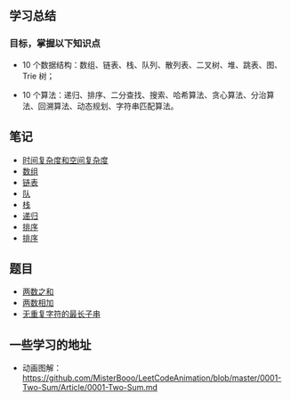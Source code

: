 ## 学习总结

### 目标，掌握以下知识点

- 10 个数据结构：数组、链表、栈、队列、散列表、二叉树、堆、跳表、图、Trie 树；

- 10 个算法：递归、排序、二分查找、搜索、哈希算法、贪心算法、分治算法、回溯算法、动态规划、字符串匹配算法。

## 笔记

- [时间复杂度和空间复杂度](/算法/笔记/时间复杂度和空间复杂度)
- [数组](/算法/笔记/数组)
- [链表](/算法/笔记/链表)
- [队](/算法/笔记/队)
- [栈](/算法/笔记/栈)
- [递归](/算法/笔记/递归)
- [排序](/算法/笔记/排序)
- [排序](/算法/笔记/排序2)

## 题目

- [两数之和](/算法/leetcode/1-两数之和)
- [两数相加](/算法/leetcode/2-两数相加)
- [无重复字符的最长子串](/算法/leetcode/3-无重复字符的最长子串)

## 一些学习的地址

- 动画图解：https://github.com/MisterBooo/LeetCodeAnimation/blob/master/0001-Two-Sum/Article/0001-Two-Sum.md
